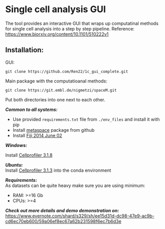# Single cell analysis GUI #
The tool provides an interactive GUI that wraps up computatinal methods for single cell analysis into a step by step pipeline. Reference: https://www.biorxiv.org/content/10.1101/510222v1

## Installation:

GUI:

`git clone https://github.com/Ren22/1c_gui_complete.git`

Main package with the computatioanal methods:

`git clone https://git.embl.de/nigmetzi/spaceM.git`

Put both directories into one next to each other.

<strong><em>Common to all systems:</em></strong>

- Use provided `requirements.txt` file from `./env_files` and install it with pip
- Install [metaspace](https://github.com/metaspace2020/metaspace/tree/master/metaspace/python-client) package from github
- Install [Fiji 2014 June 02](https://imagej.net/Fiji/Downloads)
</ul>
<strong><em>Windows:</em></strong>

Install [Cellprofiler 3.1.8](https://cellprofiler.org/releases/)

<strong><em>Ubuntu:</em></strong>  
Install [Cellprofiler 3.1.3](https://github.com/CellProfiler/CellProfiler/wiki/Conda-Installation) into the conda environment 

<strong><em>Requirements:</em></strong>  
As datasets can be quite heavy make sure you are using minimum:
- RAM: >=16 Gb
- CPUs: >=4
    
<strong><em>Check out more details and demo demonstration on:</em></strong>  
https://www.evernote.com/shard/s329/sh/ee15d31d-dc98-47e9-ac9b-cd6ec70eb600/59a06ef8ec67a62b231598f6ec7b6d3e
